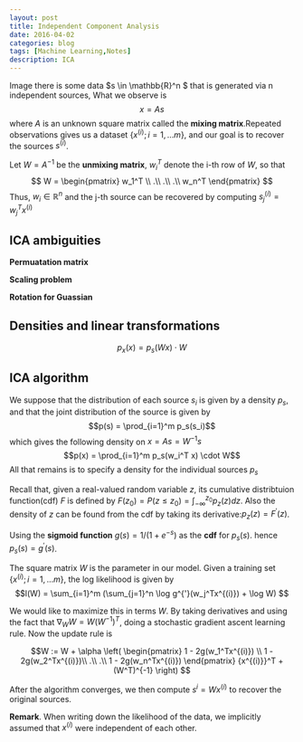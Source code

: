 ```yaml
---
layout: post
title: Independent Component Analysis
date: 2016-04-02
categories: blog
tags: [Machine Learning,Notes]
description: ICA
---
```


Image there is some data $s \in \mathbb{R}^n $ that is generated via n independent sources, What we observe is 
$$ x= As $$
where $A$ is an unknown square matrix called the **mixing matrix**.Repeated observations gives us a dataset $\{x^{(i)}; i=1,...m  \}$, and our goal is to recover the sources $s^{(i)}$.

Let $W = A^{-1}$  be the **unmixing matrix**, $w_i^T$ denote the i-th row of $W$, so that
$$
W = \begin{pmatrix}
w_1^T \\
.\\
.\\
.\\
w_n^T
\end{pmatrix} 
$$
Thus, $w_i \in \mathbb{R}^n$ and the j-th source can be recovered by computing $s_j^{(i)} = w_j^T x^{(i)}$

## ICA ambiguities

**Permuatation matrix**

**Scaling problem**

**Rotation for Guassian**

## Densities and linear transformations

$$ p_x(x) = p_s(Wx) \cdot W $$

## ICA algorithm

We suppose that the distribution of each source $s_i$ is given by a density $p_s$, and that the joint distribution of the source is given by
$$p(s) = \prod_{i=1}^m p_s(s_i)$$
which gives the following density on $x = As = W^{-1}s$
$$p(x) = \prod_{i=1}^m p_s(w_i^T x) \cdot W$$
All that remains is to specify a density for the individual sources $p_s$

Recall that, given a real-valued random variable $z$, its cumulative distribtuion function(cdf) $F$ is defined by $F(z_0) = P(z \leq z_0) = \int_{-\infty}^{z_0}p_z(z) dz$. Also the density of $z$ can be found from the cdf by taking its derivative:$p_z(z) = F^{'}(z)$.

Using the **sigmoid function** $g(s) = 1/(1 + e^{-s})$ as the **cdf** for $p_s(s)$. hence $p_s(s) = g^{'}(s)$.

The square matrix $W$ is the parameter in our model. Given a training set $\{x^{(i)}; i=1,...m  \}$, the log likelihood is given by 
$$l(W) = \sum_{i=1}^m (\sum_{j=1}^n \log g^{'}(w_j^Tx^{(i)}) + \log W) $$

We would like to maximize this in terms $W$. By taking derivatives and using the fact that $\nabla_W W = W (W^{-1})^T$, doing a stochastic gradient ascent learning rule. Now the update rule is 

$$W := W + \alpha \left( \begin{pmatrix}
1 - 2g(w_1^Tx^{(i)}) \\
1 - 2g(w_2^Tx^{(i)})\\
.\\
.\\
1 - 2g(w_n^Tx^{(i)})
\end{pmatrix} {x^{(i)}}^T + (W^T)^{-1} \right)
$$

After the algorithm converges, we then compute $s^{i} = W x^{(i)}$ to recover the original sources.

**Remark**. When writing down the likelihood of the data, we implicitly assumed that $x^{(i)}$ were independent of each other.

